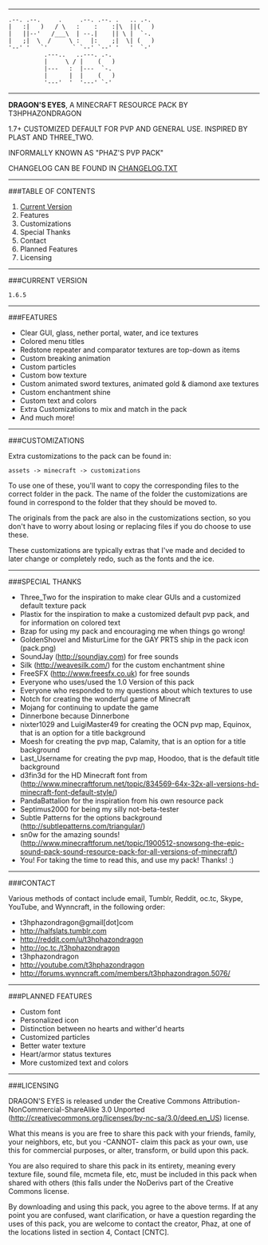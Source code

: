 ***
```                                                                                  
.--. .--.     .     .--. .--. .   .. .-. 
|   :|   )   / \   :    :    :|\  ||(   )
|   ||--'   /___\  | --.|    || \ |  `-. 
|   ;|  \  /     \ :   |:    ;|  \| (   )
'--' '   `'       ` `--' `--' '   '  `-' 
          .---..   ..---. .-.            
          |     \ / |    (   )           
          |---   :  |---  `-.            
          |      |  |    (   )           
          '---'  '  '---' `-'            
```                                         
***

**DRAGON'S EYES**, A MINECRAFT RESOURCE PACK
BY T3HPHAZONDRAGON

1.7+ CUSTOMIZED DEFAULT FOR PVP AND GENERAL USE. INSPIRED BY PLAST AND THREE_TWO.

INFORMALLY KNOWN AS "PHAZ'S PVP PACK"

CHANGELOG CAN BE FOUND IN [CHANGELOG.TXT](/CHANGELOG.txt)

***

###TABLE OF CONTENTS

1. [Current Version](#current-version)
2. Features
3. Customizations
4. Special Thanks
5. Contact
6. Planned Features
7. Licensing

***

###CURRENT VERSION

	1.6.5

***

###FEATURES

* Clear GUI, glass, nether portal, water, and ice textures
* Colored menu titles
* Redstone repeater and comparator textures are top-down as items
* Custom breaking animation
* Custom particles
* Custom bow texture
* Custom animated sword textures, animated gold & diamond axe textures
* Custom enchantment shine
* Custom text and colors
* Extra Customizations to mix and match in the pack
* And much more!

***

###CUSTOMIZATIONS

Extra customizations to the pack can be found in:

	assets -> minecraft -> customizations

To use one of these, you'll want to copy the corresponding files to the correct folder in the pack. The name of the folder the customizations are found in correspond to the folder that they should be moved to.

The originals from the pack are also in the customizations section, so you don't have to worry about losing or replacing files if you do choose to use these.

These customizations are typically extras that I've made and decided to later change or completely redo, such as the fonts and the ice.

***

###SPECIAL THANKS

* Three_Two for the inspiration to make clear GUIs and a customized default texture pack
* Plastix for the inspiration to make a customized default pvp pack, and for information on colored text
* Bzap for using my pack and encouraging me when things go wrong!
* GoldenShovel and MisturLime for the GAY PRTS ship in the pack icon (pack.png)
* SoundJay (http://soundjay.com) for free sounds
* Silk (http://weavesilk.com/) for the custom enchantment shine
* FreeSFX (http://www.freesfx.co.uk) for free sounds
* Everyone who uses/used the 1.0 Version of this pack
* Everyone who responded to my questions about which textures to use
* Notch for creating the wonderful game of Minecraft
* Mojang for continuing to update the game
* Dinnerbone because Dinnerbone
* nixter1029 and LuigiMaster49 for creating the OCN pvp map, Equinox, that is an option for a title background
* Moesh for creating the pvp map, Calamity, that is an option for a title background
* Last_Username for creating the pvp map, Hoodoo, that is the default title background
* d3fin3d for the HD Minecraft font from (http://www.minecraftforum.net/topic/834569-64x-32x-all-versions-hd-minecraft-font-default-style/)
* PandaBattalion for the inspiration from his own resource pack
* Septimus2000 for being my silly not-beta-tester
* Subtle Patterns for the options background (http://subtlepatterns.com/triangular/)
* sn0w for the amazing sounds! (http://www.minecraftforum.net/topic/1900512-snowsong-the-epic-sound-pack-sound-resource-pack-for-all-versions-of-minecraft/)
* You! For taking the time to read this, and use my pack! Thanks! :)

***

###CONTACT

Various methods of contact include email, Tumblr, Reddit, oc.tc, Skype, YouTube, and Wynncraft, in the following order:

* t3hphazondragon@gmail[dot]com
* http://halfslats.tumblr.com
* http://reddit.com/u/t3hphazondragon
* http://oc.tc./t3hphazondragon
* t3hphazondragon
* http://youtube.com/t3hphazondragon
* http://forums.wynncraft.com/members/t3hphazondragon.5076/

***

###PLANNED FEATURES

* Custom font
* Personalized icon
* Distinction between no hearts and wither'd hearts
* Customized particles
* Better water texture
* Heart/armor status textures
* More customized text and colors

***

###LICENSING

DRAGON'S EYES is released under the Creative Commons Attribution-NonCommercial-ShareAlike 3.0 Unported (http://creativecommons.org/licenses/by-nc-sa/3.0/deed.en_US) license.

What this means is you are free to share this pack with your friends, family, your neighbors, etc, but you -CANNOT- claim this pack as your own, use this for commercial purposes, or alter, transform, or build upon this pack.

You are also required to share this pack in its entirety, meaning every texture file, sound file, mcmeta file, etc, must be included in this pack when shared with others (this falls under the NoDerivs part of the Creative Commons license.

By downloading and using this pack, you agree to the above terms. If at any point you are confused, want clarification, or have a question regarding the uses of this pack, you are welcome to contact the creator, Phaz, at one of the locations listed in section 4, Contact [CNTC].